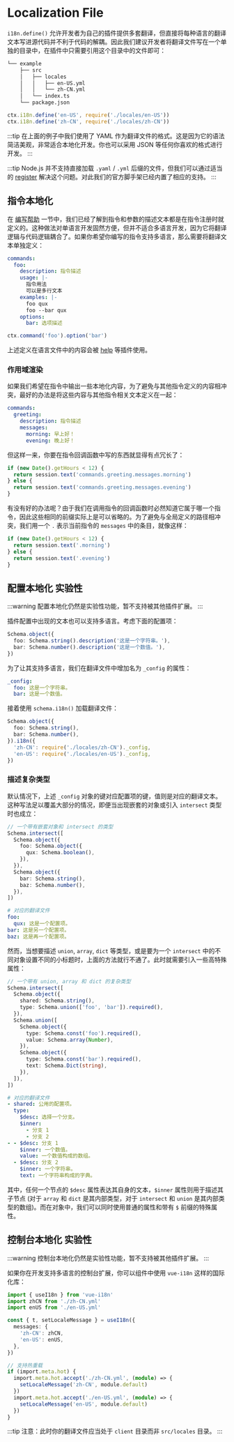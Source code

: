 # Localization File

`i18n.define()` 允许开发者为自己的插件提供多套翻译，但直接将每种语言的翻译文本写进源代码并不利于代码的解耦。因此我们建议开发者将翻译文件写在一个单独的目录中，在插件中只需要引用这个目录中的文件即可：

```diff
└── example
    ├── src
    │   ├── locales
    │   │   ├── en-US.yml
    │   │   └── zh-CN.yml
    │   └── index.ts
    └── package.json
```

```ts index.ts
ctx.i18n.define('en-US', require('./locales/en-US'))
ctx.i18n.define('zh-CN', require('./locales/zh-CN'))
```

:::tip
在上面的例子中我们使用了 YAML 作为翻译文件的格式。这是因为它的语法简洁美观，非常适合本地化开发。你也可以采用 JSON 等任何你喜欢的格式进行开发。
:::

:::tip
Node.js 并不支持直接加载 `.yaml` / `.yml` 后缀的文件，但我们可以通过适当的 [register](https://nodejs.org/api/cli.html#-r---require-module) 解决这个问题。对此我们的官方脚手架已经内置了相应的支持。
:::

## 指令本地化

在 [编写帮助](../basic/command.md#编写帮助) 一节中，我们已经了解到指令和参数的描述文本都是在指令注册时就定义的。这种做法对单语言开发固然方便，但并不适合多语言开发，因为它将翻译逻辑与代码逻辑耦合了。如果你希望你编写的指令支持多语言，那么需要将翻译文本单独定义：

```yaml title=locales/zh-CN.yml
commands:
  foo:
    description: 指令描述
    usage: |-
      指令用法
      可以是多行文本
    examples: |-
      foo qux
      foo --bar qux
    options:
      bar: 选项描述
```

```ts index.ts
ctx.command('foo').option('bar')
```

上述定义在语言文件中的内容会被 [help](../../plugins/common/help.md) 等插件使用。

### 作用域渲染

如果我们希望在指令中输出一些本地化内容，为了避免与其他指令定义的内容相冲突，最好的办法是将这些内容与其他指令相关文本定义在一起：

```yaml title=locales/zh-CN.yml
commands:
  greeting:
    description: 指令描述
    messages:
      morning: 早上好！
      evening: 晚上好！
```

但这样一来，你要在指令回调函数中写的东西就显得有点冗长了：

```ts
if (new Date().getHours < 12) {
  return session.text('commands.greeting.messages.morning')
} else {
  return session.text('commands.greeting.messages.evening')
}
```

有没有好的办法呢？由于我们在调用指令的回调函数时必然知道它属于哪一个指令，因此这些相同的前缀实际上是可以省略的。为了避免与全局定义的路径相冲突，我们用一个 `.` 表示当前指令的 `messages` 中的条目，就像这样：

```ts
if (new Date().getHours < 12) {
  return session.text('.morning')
} else {
  return session.text('.evening')
}
```

## 配置本地化 <badge type="warning">实验性</badge>

:::warning
配置本地化仍然是实验性功能，暂不支持被其他插件扩展。
:::

插件配置中出现的文本也可以支持多语言。考虑下面的配置项：

```ts
Schema.object({
  foo: Schema.string().description('这是一个字符串。'),
  bar: Schema.number().description('这是一个数值。'),
})
```

为了让其支持多语言，我们在翻译文件中增加名为 `_config` 的属性：

```yaml title=locales/zh-CN.yml
_config:
  foo: 这是一个字符串。
  bar: 这是一个数值。
```

接着使用 `schema.i18n()` 加载翻译文件：

```ts
Schema.object({
  foo: Schema.string(),
  bar: Schema.number(),
}).i18n({
  'zh-CN': require('./locales/zh-CN')._config,
  'en-US': require('./locales/en-US')._config,
})
```

### 描述复杂类型

默认情况下，上述 `_config` 对象的键对应配置项的键，值则是对应的翻译文本。这种写法足以覆盖大部分的情况，即便当出现嵌套的对象或引入 `intersect` 类型时也成立：

```ts
// 一个带有嵌套对象和 intersect 的类型
Schema.intersect([
  Schema.object({
    foo: Schema.object({
      qux: Schema.boolean(),
    }),
  }),
  Schema.object({
    bar: Schema.string(),
    baz: Schema.number(),
  }),
])
```

```yaml
# 对应的翻译文件
foo:
  qux: 这是一个配置项。
bar: 这是另一个配置项。
baz: 这是再一个配置项。
```

然而，当想要描述 `union`, `array`, `dict` 等类型，或是要为一个 `intersect` 中的不同对象设置不同的小标题时，上面的方法就行不通了。此时就需要引入一些高特殊属性：

```ts
// 一个带有 union, array 和 dict 的复杂类型
Schema.intersect([
  Schema.object({
    shared: Schema.string(),
    type: Schema.union(['foo', 'bar']).required(),
  }),
  Schema.union([
    Schema.object({
      type: Schema.const('foo').required(),
      value: Schema.array(Number),
    }),
    Schema.object({
      type: Schema.const('bar').required(),
      text: Schema.Dict(string),
    }),
  ]),
])
```

```yaml
# 对应的翻译文件
- shared: 公用的配置项。
  type:
    $desc: 选择一个分支。
    $inner:
      - 分支 1
      - 分支 2
- - $desc: 分支 1
    $inner: 一个数值。
    value: 一个数值构成的数组。
  - $desc: 分支 2
    $inner: 一个字符串。
    text: 一个字符串构成的字典。
```

其中，任何一个节点的 `$desc` 属性表达其自身的文本，`$inner` 属性则用于描述其子节点 (对于 `array` 和 `dict` 是其内部类型，对于 `intersect` 和 `union` 是其内部类型的数组)。而在对象中，我们可以同时使用普通的属性和带有 `$` 前缀的特殊属性。

## 控制台本地化 <badge type="warning">实验性</badge>

:::warning
控制台本地化仍然是实验性功能，暂不支持被其他插件扩展。
:::

如果你在开发支持多语言的控制台扩展，你可以组件中使用 `vue-i18n` 这样的国际化库：

```ts
import { useI18n } from 'vue-i18n'
import zhCN from './zh-CN.yml'
import enUS from './en-US.yml'

const { t, setLocaleMessage } = useI18n({
  messages: {
    'zh-CN': zhCN,
    'en-US': enUS,
  },
})

// 支持热重载
if (import.meta.hot) {
  import.meta.hot.accept('./zh-CN.yml', (module) => {
    setLocaleMessage('zh-CN', module.default)
  })
  import.meta.hot.accept('./en-US.yml', (module) => {
    setLocaleMessage('en-US', module.default)
  })
}
```

:::tip
注意：此时你的翻译文件应当处于 `client` 目录而非 `src/locales` 目录。
:::
